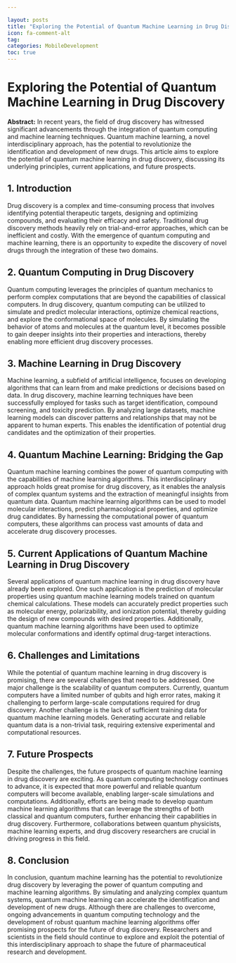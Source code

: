 ```yaml
---

layout: posts
title: "Exploring the Potential of Quantum Machine Learning in Drug Discovery"
icon: fa-comment-alt
tag:      
categories: MobileDevelopment
toc: true
---
```




# Exploring the Potential of Quantum Machine Learning in Drug Discovery

**Abstract:**
In recent years, the field of drug discovery has witnessed significant advancements through the integration of quantum computing and machine learning techniques. Quantum machine learning, a novel interdisciplinary approach, has the potential to revolutionize the identification and development of new drugs. This article aims to explore the potential of quantum machine learning in drug discovery, discussing its underlying principles, current applications, and future prospects.

## 1. Introduction
Drug discovery is a complex and time-consuming process that involves identifying potential therapeutic targets, designing and optimizing compounds, and evaluating their efficacy and safety. Traditional drug discovery methods heavily rely on trial-and-error approaches, which can be inefficient and costly. With the emergence of quantum computing and machine learning, there is an opportunity to expedite the discovery of novel drugs through the integration of these two domains.

## 2. Quantum Computing in Drug Discovery
Quantum computing leverages the principles of quantum mechanics to perform complex computations that are beyond the capabilities of classical computers. In drug discovery, quantum computing can be utilized to simulate and predict molecular interactions, optimize chemical reactions, and explore the conformational space of molecules. By simulating the behavior of atoms and molecules at the quantum level, it becomes possible to gain deeper insights into their properties and interactions, thereby enabling more efficient drug discovery processes.

## 3. Machine Learning in Drug Discovery
Machine learning, a subfield of artificial intelligence, focuses on developing algorithms that can learn from and make predictions or decisions based on data. In drug discovery, machine learning techniques have been successfully employed for tasks such as target identification, compound screening, and toxicity prediction. By analyzing large datasets, machine learning models can discover patterns and relationships that may not be apparent to human experts. This enables the identification of potential drug candidates and the optimization of their properties.

## 4. Quantum Machine Learning: Bridging the Gap
Quantum machine learning combines the power of quantum computing with the capabilities of machine learning algorithms. This interdisciplinary approach holds great promise for drug discovery, as it enables the analysis of complex quantum systems and the extraction of meaningful insights from quantum data. Quantum machine learning algorithms can be used to model molecular interactions, predict pharmacological properties, and optimize drug candidates. By harnessing the computational power of quantum computers, these algorithms can process vast amounts of data and accelerate drug discovery processes.

## 5. Current Applications of Quantum Machine Learning in Drug Discovery
Several applications of quantum machine learning in drug discovery have already been explored. One such application is the prediction of molecular properties using quantum machine learning models trained on quantum chemical calculations. These models can accurately predict properties such as molecular energy, polarizability, and ionization potential, thereby guiding the design of new compounds with desired properties. Additionally, quantum machine learning algorithms have been used to optimize molecular conformations and identify optimal drug-target interactions.

## 6. Challenges and Limitations
While the potential of quantum machine learning in drug discovery is promising, there are several challenges that need to be addressed. One major challenge is the scalability of quantum computers. Currently, quantum computers have a limited number of qubits and high error rates, making it challenging to perform large-scale computations required for drug discovery. Another challenge is the lack of sufficient training data for quantum machine learning models. Generating accurate and reliable quantum data is a non-trivial task, requiring extensive experimental and computational resources.

## 7. Future Prospects
Despite the challenges, the future prospects of quantum machine learning in drug discovery are exciting. As quantum computing technology continues to advance, it is expected that more powerful and reliable quantum computers will become available, enabling larger-scale simulations and computations. Additionally, efforts are being made to develop quantum machine learning algorithms that can leverage the strengths of both classical and quantum computers, further enhancing their capabilities in drug discovery. Furthermore, collaborations between quantum physicists, machine learning experts, and drug discovery researchers are crucial in driving progress in this field.

## 8. Conclusion
In conclusion, quantum machine learning has the potential to revolutionize drug discovery by leveraging the power of quantum computing and machine learning algorithms. By simulating and analyzing complex quantum systems, quantum machine learning can accelerate the identification and development of new drugs. Although there are challenges to overcome, ongoing advancements in quantum computing technology and the development of robust quantum machine learning algorithms offer promising prospects for the future of drug discovery. Researchers and scientists in the field should continue to explore and exploit the potential of this interdisciplinary approach to shape the future of pharmaceutical research and development.